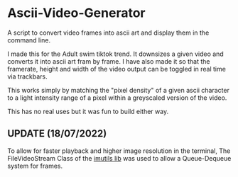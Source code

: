 # Ascii-Video-Generator

A script to convert video frames into ascii art and display them in the command line.

I made this for the Adult swim tiktok trend. It downsizes a given video and converts it into ascii art fram by frame.
I have also made it so that the framerate, height and width of the video output can be toggled in real time via trackbars.

This works simply by matching the "pixel density" of a given ascii character to a light intensity range of a pixel within a greyscaled version of the video.

This has no real uses but it was fun to build either way.

## UPDATE (18/07/2022)

To allow for faster playback and higher image resolution in the terminal, The FileVideoStream Class of the [imutils lib](https://github.com/PyImageSearch/imutils/blob/master/imutils/video/filevideostream.py) was used to allow a Queue-Dequeue system for frames.
